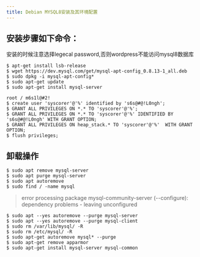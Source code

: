 ```yaml
---
title: Debian MYSQL8安装及其环境配置
---
```


## 安装步骤如下命令：
安装的时候注意选择legecal password,否则wordpress不能访问mysql8数据库
```
$ apt-get install lsb-release
$ wget https://dev.mysql.com/get/mysql-apt-config_0.8.13-1_all.deb
$ sudo dpkg -i mysql-apt-config*
$ sudo apt-get update
$ sudo apt-get install mysql-server

root / m6s1l@#2!
$ create user 'syscorer'@'%' identified by 's6s@#@!L0ngh'; 
$ GRANT ALL PRIVILEGES ON *.* TO 'syscorer'@'%'; 
$ GRANT ALL PRIVILEGES ON *.* TO 'syscorer'@'%' IDENTIFIED BY 's6s@#@!L0ngh' WITH GRANT OPTION;
$ GRANT ALL PRIVILEGES ON heap_stack.* TO 'syscorer'@'%'  WITH GRANT OPTION;
$ flush privileges;
```

## 卸载操作

```
$ sudo apt remove mysql-server
$ sudo apt purge mysql-server
$ sudo apt autoremove
$ sudo find / -name mysql

```


> error processing package mysql-community-server (--configure):
 dependency problems - leaving unconfigured

 ```
 $ sudo apt --yes autoremove --purge mysql-server
 $ sudo apt --yes autoremove --purge mysql-client
 $ sudo rm /var/lib/mysql/ -R
 $ sudo rm /etc/mysql/ -R
 $ sudo apt-get autoremove mysql* --purge
 $ sudo apt-get remove apparmor
 $ sudo apt-get install mysql-server mysql-common
 ```